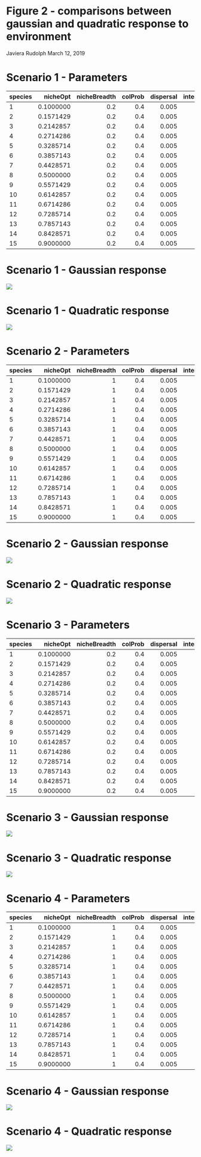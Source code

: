 Figure 2 - comparisons between gaussian and quadratic response to environment
================
Javiera Rudolph
March 12, 2019

Scenario 1 - Parameters
=======================

| species |   nicheOpt|  nicheBreadth|  colProb|  dispersal|  intercol|  interext|  avPrevalence|
|:--------|----------:|-------------:|--------:|----------:|---------:|---------:|-------------:|
| 1       |  0.1000000|           0.2|      0.4|      0.005|         0|         0|         171.2|
| 2       |  0.1571429|           0.2|      0.4|      0.005|         0|         0|         218.4|
| 3       |  0.2142857|           0.2|      0.4|      0.005|         0|         0|         276.0|
| 4       |  0.2714286|           0.2|      0.4|      0.005|         0|         0|         323.4|
| 5       |  0.3285714|           0.2|      0.4|      0.005|         0|         0|         357.2|
| 6       |  0.3857143|           0.2|      0.4|      0.005|         0|         0|         362.4|
| 7       |  0.4428571|           0.2|      0.4|      0.005|         0|         0|         380.8|
| 8       |  0.5000000|           0.2|      0.4|      0.005|         0|         0|         370.4|
| 9       |  0.5571429|           0.2|      0.4|      0.005|         0|         0|         365.2|
| 10      |  0.6142857|           0.2|      0.4|      0.005|         0|         0|         358.0|
| 11      |  0.6714286|           0.2|      0.4|      0.005|         0|         0|         336.4|
| 12      |  0.7285714|           0.2|      0.4|      0.005|         0|         0|         293.0|
| 13      |  0.7857143|           0.2|      0.4|      0.005|         0|         0|         253.6|
| 14      |  0.8428571|           0.2|      0.4|      0.005|         0|         0|         215.6|
| 15      |  0.9000000|           0.2|      0.4|      0.005|         0|         0|         169.0|

Scenario 1 - Gaussian response
==============================

![](fifteen_spp_figure2_files/figure-markdown_github/unnamed-chunk-2-1.png)

Scenario 1 - Quadratic response
===============================

![](fifteen_spp_figure2_files/figure-markdown_github/unnamed-chunk-3-1.png)

Scenario 2 - Parameters
=======================

| species |   nicheOpt|  nicheBreadth|  colProb|  dispersal|  intercol|  interext|  avPrevalence|
|:--------|----------:|-------------:|--------:|----------:|---------:|---------:|-------------:|
| 1       |  0.1000000|             1|      0.4|      0.005|         0|         0|         878.6|
| 2       |  0.1571429|             1|      0.4|      0.005|         0|         0|         903.2|
| 3       |  0.2142857|             1|      0.4|      0.005|         0|         0|         894.8|
| 4       |  0.2714286|             1|      0.4|      0.005|         0|         0|         897.6|
| 5       |  0.3285714|             1|      0.4|      0.005|         0|         0|         904.2|
| 6       |  0.3857143|             1|      0.4|      0.005|         0|         0|         908.0|
| 7       |  0.4428571|             1|      0.4|      0.005|         0|         0|         905.4|
| 8       |  0.5000000|             1|      0.4|      0.005|         0|         0|         908.4|
| 9       |  0.5571429|             1|      0.4|      0.005|         0|         0|         905.0|
| 10      |  0.6142857|             1|      0.4|      0.005|         0|         0|         908.2|
| 11      |  0.6714286|             1|      0.4|      0.005|         0|         0|         907.6|
| 12      |  0.7285714|             1|      0.4|      0.005|         0|         0|         906.4|
| 13      |  0.7857143|             1|      0.4|      0.005|         0|         0|         901.6|
| 14      |  0.8428571|             1|      0.4|      0.005|         0|         0|         892.6|
| 15      |  0.9000000|             1|      0.4|      0.005|         0|         0|         887.2|

Scenario 2 - Gaussian response
==============================

![](fifteen_spp_figure2_files/figure-markdown_github/unnamed-chunk-5-1.png)

Scenario 2 - Quadratic response
===============================

![](fifteen_spp_figure2_files/figure-markdown_github/unnamed-chunk-6-1.png)

Scenario 3 - Parameters
=======================

| species |   nicheOpt|  nicheBreadth|  colProb|  dispersal|  intercol|  interext|  avPrevalence|
|:--------|----------:|-------------:|--------:|----------:|---------:|---------:|-------------:|
| 1       |  0.1000000|           0.2|      0.4|      0.005|       1.5|       1.5|         138.2|
| 2       |  0.1571429|           0.2|      0.4|      0.005|       1.5|       1.5|          51.2|
| 3       |  0.2142857|           0.2|      0.4|      0.005|       1.5|       1.5|         139.6|
| 4       |  0.2714286|           0.2|      0.4|      0.005|       1.5|       1.5|         131.4|
| 5       |  0.3285714|           0.2|      0.4|      0.005|       1.5|       1.5|         150.0|
| 6       |  0.3857143|           0.2|      0.4|      0.005|       1.5|       1.5|         157.8|
| 7       |  0.4428571|           0.2|      0.4|      0.005|       1.5|       1.5|         154.4|
| 8       |  0.5000000|           0.2|      0.4|      0.005|       1.5|       1.5|         155.6|
| 9       |  0.5571429|           0.2|      0.4|      0.005|       1.5|       1.5|         155.2|
| 10      |  0.6142857|           0.2|      0.4|      0.005|       1.5|       1.5|         142.4|
| 11      |  0.6714286|           0.2|      0.4|      0.005|       1.5|       1.5|         148.6|
| 12      |  0.7285714|           0.2|      0.4|      0.005|       1.5|       1.5|         126.8|
| 13      |  0.7857143|           0.2|      0.4|      0.005|       1.5|       1.5|         145.0|
| 14      |  0.8428571|           0.2|      0.4|      0.005|       1.5|       1.5|          40.6|
| 15      |  0.9000000|           0.2|      0.4|      0.005|       1.5|       1.5|         139.2|

Scenario 3 - Gaussian response
==============================

![](fifteen_spp_figure2_files/figure-markdown_github/unnamed-chunk-8-1.png)

Scenario 3 - Quadratic response
===============================

![](fifteen_spp_figure2_files/figure-markdown_github/unnamed-chunk-9-1.png)

Scenario 4 - Parameters
=======================

| species |   nicheOpt|  nicheBreadth|  colProb|  dispersal|  intercol|  interext|  avPrevalence|
|:--------|----------:|-------------:|--------:|----------:|---------:|---------:|-------------:|
| 1       |  0.1000000|             1|      0.4|      0.005|       1.5|       1.5|         799.4|
| 2       |  0.1571429|             1|      0.4|      0.005|       1.5|       1.5|          92.4|
| 3       |  0.2142857|             1|      0.4|      0.005|       1.5|       1.5|         618.4|
| 4       |  0.2714286|             1|      0.4|      0.005|       1.5|       1.5|         274.6|
| 5       |  0.3285714|             1|      0.4|      0.005|       1.5|       1.5|         492.4|
| 6       |  0.3857143|             1|      0.4|      0.005|       1.5|       1.5|         370.8|
| 7       |  0.4428571|             1|      0.4|      0.005|       1.5|       1.5|         439.8|
| 8       |  0.5000000|             1|      0.4|      0.005|       1.5|       1.5|         394.8|
| 9       |  0.5571429|             1|      0.4|      0.005|       1.5|       1.5|         450.0|
| 10      |  0.6142857|             1|      0.4|      0.005|       1.5|       1.5|         365.4|
| 11      |  0.6714286|             1|      0.4|      0.005|       1.5|       1.5|         477.6|
| 12      |  0.7285714|             1|      0.4|      0.005|       1.5|       1.5|         298.8|
| 13      |  0.7857143|             1|      0.4|      0.005|       1.5|       1.5|         596.2|
| 14      |  0.8428571|             1|      0.4|      0.005|       1.5|       1.5|         130.6|
| 15      |  0.9000000|             1|      0.4|      0.005|       1.5|       1.5|         763.6|

Scenario 4 - Gaussian response
==============================

![](fifteen_spp_figure2_files/figure-markdown_github/unnamed-chunk-11-1.png)

Scenario 4 - Quadratic response
===============================

![](fifteen_spp_figure2_files/figure-markdown_github/unnamed-chunk-12-1.png)
